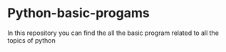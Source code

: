 # Python-basic-progams
In this repository you can find the all the basic program related to all the topics of python
